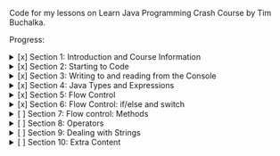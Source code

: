 Code for my lessons on Learn Java Programming Crash Course by Tim Buchalka.

Progress:

<details>
  <summary>[x] Section 1: Introduction and Course Information</summary>

- [x] Introductory/getting started stuff.
</details>

<details>
  <summary>[x] Section 2: Starting to Code</summary>

- [x] 16. Your Programming Careers Questions Answered
- [x] 17. Access to Programming Career Q&A
- [x] 18. Introduction
- [x] 19. Variables
- [x] 20. Using var vs an Explicit type
- [x] 21. Finish and Run Game
- [x] 22. Why use Variables?
- [x] 23. Challenge
- [x] 24. Naming Conventions
- [x] 25. Naming Conventions Challenge
- [x] 26. Challenge Solution
- [x] 27. Summary
- [x] Quiz 2: Section 2 Quiz
</details>

<details>
  <summary>[x] Section 3: Writing to and reading from the Console</summary>

- [x] 28. Introduction
- [x] 29. Console Input with nextLine
- [x] 30. Reading the Input from the HammerBitcoin Game
- [x] 31. Console Input Text and Numbers
- [x] 32. Reading Numbers in HammerBitcoin
- [x] 33. Console Output Text and String Formatting
- [x] 34. String Format Alignment
- [x] 35. More About String Formatting
- [x] 36. Summary
- [x] Quiz 3: Section 3 Quiz
</details>

<details>
  <summary>[x] Section 4: Java Types and Expressions</summary>

- [x] 37. Introduction
- [x] 38. Primitive Types
- [x] 39. int and long
- [x] 40. float and double
- [x] 41. float and double Precision
- [x] 42. BigDecimal and Floating Point Accuracy
- [x] 43. BigDecimal Accuracy
- [x] 44. Expressions
- [x] 45. Boolean Expressions
- [x] 46. Compound Boolean Expressions
- [x] 47. Truth Tables
- [x] 48. Boolean Variables
- [x] 49. Booleans in HammerBitcoin
- [x] 50. Boolean Expression Challenge Solution
- [x] 51. Classes and Objects
- [x] 52. Classes and Class Instances
- [x] 53. Members and Fields
- [x] 54. Class Constructors
- [x] 55. Public and Private Members
- [x] 56. Summary
- [x] Quiz 4: Section 4 Quiz
</details>

<details>
<summary>[x] Section 5: Flow Control</summary>

- [x] 57. Introduction
- [x] 58. Oracle Java Documentation
- [x] 59. for Loops
- [x] 60. IntelliJ Debugger
- [x] 61. More on for Loops
- [x] 62. Nested for Loops
- [x] 63. Using the Debugger for HammerBitcoin
- [x] 64. More Debugging of HammerBitcoin
- [x] 65. for Loops in Eliza
- [x] 66. Understanding More About Eliza
- [x] 67. while Loops
- [x] 68. while Loop Challenge Solution
- [x] 69. Which Way is Better?
- [x] 70. do - while Loop
- [x] 71. do - while Loop Challenge Solution
- [x] 72. Summary
- [x] Quiz 5: Section 5 Quiz
</details>

<details>
<summary>[x] Section 6: Flow Control: if/else and switch</summary>

- [x] 73. Introduction
- [x] 74. if Statement
- [x] 75. else
- [x] 76. More if and else
- [x] 77. if-else Challenge
- [x] 78. Challenge Solution
- [x] 79. Play Again Challenge Solution
- [x] 80. switch Statement
- [x] 81. default case
- [x] 82. Handling Multiple Cases
- [x] 83. Using break in Loops
- [x] 84. continue
- [x] 85. Scope of break and continue
- [x] 86. Ternary Conditional Operator
- [x] 87. Ternary Conditional Operator Challenge
- [x] 88. Solution to Ternary Conditional Operator Challenge
- [x] 89. Summary
- [x] Quiz 6: Section 6 Quiz
</details>

<details>
  <summary>[ ] Section 7: Flow control: Methods</summary>
- [ ] 90. Introduction
- [ ] 91. Calling Methods
- [ ] 92. Methods Calling Methods
- [ ] 93. Method Parameters
- [ ] 94. Parameter Challenge Solution
- [ ] 95. Brake Challenge Solution
- [ ] 96. Simple Car Game Version 1
- [ ] 97. Adding Libraries
- [ ] 98. Version 2 of Simple Car Game
- [ ] 99. public and private Methods
- [ ] 100. Return a Result from a Method
- [ ] 101. Why Duplicating Code is Bad
- [ ] 102. Refactor Game Removing Duplicate Code
- [ ] 103. Passing by Value
- [ ] 104. Global Variables
- [ ] 105. Refactoring Challenge
- [ ] 106. Challenge Solution
- [ ] 107. Variable Scope
- [ ] 108. Removing Global Variables
- [ ] 109. Scope Challenge and Summary
- [ ] 110. Challenge Solution
- [ ] 111. Solution Continued
- [ ] 112. Summary
- [ ] Quiz 7: Section 7 Quiz
</details>

<details>
  <summary>[ ] Section 8: Operators</summary>
</details>

<details>
  <summary>[ ] Section 9: Dealing with Strings</summary>
</details>

<details>
  <summary>[ ] Section 10: Extra Content</summary>
</details>

